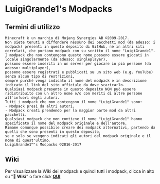 # LuigiGrande1's Modpacks
## Termini di utilizzo
```
Minecraft è un marchio di Mojang Synergies AB ©2009-2017.
Non siete tenuti a diffondere nessuno dei pacchetti mod (da adesso: i modpack) presenti in questo deposito di GitHub, né in altri siti correlati, che portano modpack con su scritto il nome "LuigiGrande1". 
I modpack che non contengono questo nome possono essere giocati in locale singolarmente (da adesso: singleplayer),
possono essere inseriti in un server per giocare in più persone (da adesso: multiplayer),
possono essere registrati e pubblicati su un sito web (e.g. YouTube) senza alcun tipo di restrizioni,
sempre purché venga indicato il nome del modpack e in descrizione indicato il link del sito ufficiale da dove scaricarlo.
Qualsiasi modpack presente in questo deposito NON può essere ridistribuito con un altro nome e/o con meriti di altre persone
all'infuori degli autori.
Tutti i modpack che non contengono il nome "LuigiGrande1" sono:
- Modpack presi da altri autori.
- Modpack creati prendendo per la maggior parte mod da altri pacchetti.
Qualsiasi modpack che non contiene il nome "LuigiGrande1" hanno specificato il nome del modpack originale e dell'autore.
Rimane comunque possibile creare dei modpack alternativi, partendo da quelli che sono presenti in questo deposito,
se e solo se vengono indicati gli autori del modpack originale e il nome di quest'ultimo.
LuigiGrande1™'s Modpacks ©2016-2017
```

## Wiki
Per visualizzare la Wiki dei modpack e quindi tutti i modpack, clicca in alto su ":book: **Wiki**" o fare click [**QUI**](https://github.com/LuigiGrande1/LuigiGrande1sModpacks/wiki)

